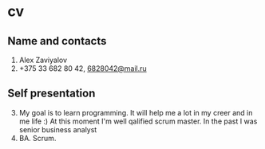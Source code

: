 # cv
## Name and contacts
1. Alex Zaviyalov
2. +375 33 682 80 42, 6828042@mail.ru
## Self presentation
3. My goal is to learn programming. It will help me a lot in my creer and in me life :) At this moment I'm well qalified scrum master. In the past I was senior business analyst
4. BA. Scrum.
